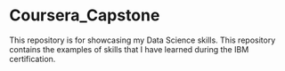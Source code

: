 # Coursera_Capstone
This repository is for showcasing my Data Science skills. This repository contains the examples of skills that I have learned during the IBM certification.
